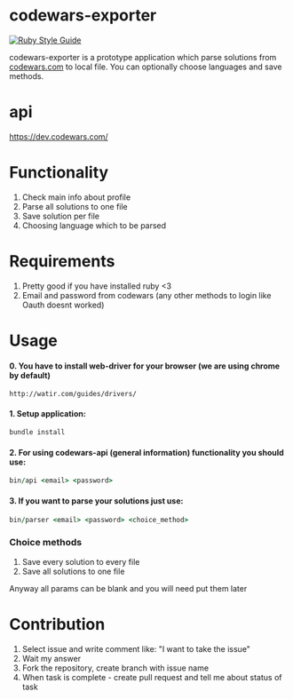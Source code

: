 # codewars-exporter

[![Ruby Style Guide](https://img.shields.io/badge/code_style-rubocop-brightgreen.svg)](https://github.com/rubocop/rubocop)

codewars-exporter is a prototype application which parse solutions from [codewars.com](https://www.codewars.com/dashboard) to local file. You can optionally choose languages and save methods.

# api

https://dev.codewars.com/

# Functionality

1. Check main info about profile
2. Parse all solutions to one file
3. Save solution per file
4. Choosing language which to be parsed

# Requirements

1. Pretty good if you have installed ruby <3
2. Email and password from codewars (any other methods to login like Oauth doesnt worked)

# Usage

#### 0. You have to install web-driver for your browser (we are using chrome by default)

```
http://watir.com/guides/drivers/
```

#### 1. Setup application:

```ruby
bundle install
```

#### 2. For using codewars-api (general information) functionality you should use:

```ruby
bin/api <email> <password>
```

#### 3. If you want to parse your solutions just use:

```ruby
bin/parser <email> <password> <choice_method>
```

### Choice methods

1. Save every solution to every file
2. Save all solutions to one file

Anyway all params can be blank and you will need put them later

# Contribution

1. Select issue and write comment like: "I want to take the issue"
2. Wait my answer
3. Fork the repository, create branch with issue name
4. When task is complete - create pull request and tell me about status of task
